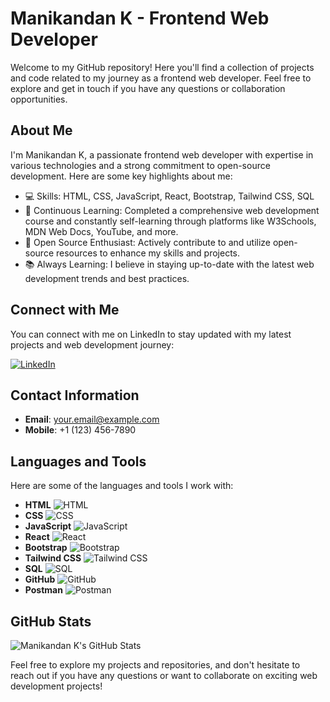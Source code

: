 # Manikandan K - Frontend Web Developer

Welcome to my GitHub repository! Here you'll find a collection of projects and code related to my journey as a frontend web developer. Feel free to explore and get in touch if you have any questions or collaboration opportunities.

## About Me

I'm Manikandan K, a passionate frontend web developer with expertise in various technologies and a strong commitment to open-source development. Here are some key highlights about me:

- 💻 Skills: HTML, CSS, JavaScript, React, Bootstrap, Tailwind CSS, SQL
- 📘 Continuous Learning: Completed a comprehensive web development course and constantly self-learning through platforms like W3Schools, MDN Web Docs, YouTube, and more.
- 🔗 Open Source Enthusiast: Actively contribute to and utilize open-source resources to enhance my skills and projects.
- 📚 Always Learning: I believe in staying up-to-date with the latest web development trends and best practices.

## Connect with Me

You can connect with me on LinkedIn to stay updated with my latest projects and web development journey:

[![LinkedIn](https://img.shields.io/badge/-LinkedIn-0077B5?style=for-the-badge&logo=linkedin&logoColor=white)](https://www.linkedin.com/in/manikandan-k01)

## Contact Information

- **Email**: your.email@example.com
- **Mobile**: +1 (123) 456-7890

## Languages and Tools

Here are some of the languages and tools I work with:

- **HTML** ![HTML](https://img.shields.io/badge/-HTML-E34F26?style=for-the-badge&logo=html5&logoColor=white)
- **CSS** ![CSS](https://img.shields.io/badge/-CSS-1572B6?style=for-the-badge&logo=css3&logoColor=white)
- **JavaScript** ![JavaScript](https://img.shields.io/badge/-JavaScript-F7DF1E?style=for-the-badge&logo=javascript&logoColor=black)
- **React** ![React](https://img.shields.io/badge/-React-61DAFB?style=for-the-badge&logo=react&logoColor=black)
- **Bootstrap** ![Bootstrap](https://img.shields.io/badge/-Bootstrap-7952B3?style=for-the-badge&logo=bootstrap&logoColor=white)
- **Tailwind CSS** ![Tailwind CSS](https://img.shields.io/badge/-Tailwind%20CSS-38B2AC?style=for-the-badge&logo=tailwind-css&logoColor=white)
- **SQL** ![SQL](https://img.shields.io/badge/-SQL-4479A1?style=for-the-badge&logo=sql&logoColor=white)
- **GitHub** ![GitHub](https://img.shields.io/badge/-GitHub-181717?style=for-the-badge&logo=github&logoColor=white)
- **Postman** ![Postman](https://img.shields.io/badge/-Postman-FF6C37?style=for-the-badge&logo=postman&logoColor=white)

## GitHub Stats

![Manikandan K's GitHub Stats](https://github-readme-stats.vercel.app/api?username=yourgithubusername&show_icons=true&theme=dark)

Feel free to explore my projects and repositories, and don't hesitate to reach out if you have any questions or want to collaborate on exciting web development projects!
